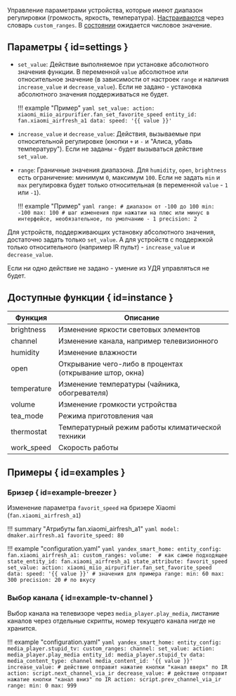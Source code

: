 Управление параметрами устройства, которые имеют диапазон регулировки (громкость, яркость, температура).
[Настраиваются](about.md) через словарь `custom_ranges`. В [состоянии](about.md#state) ожидается числовое значение.

## Параметры { id=settings }

* `set_value`: Действие выполняемое при установке абсолютного значения функции. В переменной `value` абсолютное или относительное значение (в зависимости от настроек `range` и наличия `increase_value` и `decrease_value`).
Если не задано - установка абсолютного значения поддерживаться не будет.

    !!! example "Пример"
        ```yaml
         set_value:
           action: xiaomi_miio_airpurifier.fan_set_favorite_speed
           entity_id: fan.xiaomi_airfresh_a1
           data:
             speed: '{{ value }}'
        ```

* `increase_value` и `decrease_value`: Действия, вызываемые при относительной регулировке (кнопки `+` и `-` и "Алиса, убавь температуру"). Если не заданы - будет вызываться действие `set_value`.
* `range`: Граничные значения диапазона. Для `humidity`, `open`, `brightness` есть ограничение: минимум `0`, максимум `100`.
  Если не задать `min` и `max` регулировка будет только относительная (в переменной `value` - `1` или `-1`).

    !!! example "Пример"
        ```yaml
        range:
          # диапазон от -100 до 100
          min: -100
          max: 100
          # шаг изменения при нажатии на плюс или минус в интерфейсе, необязательное, по умолчанию - 1
          precision: 2
        ```

Для устройств, поддерживающих установку абсолютного значения, достаточно задать только `set_value`.
А для устройств с поддержкой только относительного (например IR пульт) - `increase_value` и `decrease_value`.

Если ни одно действие не задано - умение из УДЯ управляться не будет.

## Доступные функции { id=instance }

| Функция     | Описание                                                 |
| ----------- | -------------------------------------------------------- |
| brightness  | Изменение яркости световых элементов                     |
| channel     | Изменение канала, например телевизионного                |
| humidity    | Изменение влажности                                      |
| open        | Открывание чего-либо в процентах (открывание штор, окна) |
| temperature | Изменение температуры (чайника, обогревателя)            |
| volume      | Изменение громкости устройства                           |
| tea_mode    | Режима приготовления чая                                 |
| thermostat  | Температурный режим работы климатической техники         |
| work_speed  | Скорость работы                                          |

## Примеры { id=examples }

### Бризер { id=example-breezer }

Изменение параметра `favorit_speed` на бризере Xiaomi (`fan.xiaomi_airfresh_a1`)

!!! summary "Атрибуты fan.xiaomi_airfresh_a1"
    ```yaml
    model: dmaker.airfresh.a1
    favorite_speed: 80
    ```

!!! example "configuration.yaml"
    ```yaml
    yandex_smart_home:
      entity_config:
        fan.xiaomi_airfresh_a1:
          custom_ranges:
            volume:  # как самое подходящее
              state_entity_id: fan.xiaomi_airfresh_a1
              state_attribute: favorit_speed
              set_value:
                action: xiaomi_miio_airpurifier.fan_set_favorite_speed
                data:
                  speed: '{{ value }}'
              # значения для примера
              range:
                min: 60
                max: 300
                precision: 20 # по вкусу
    ```

### Выбор канала { id=example-tv-channel }

Выбор канала на телевизоре через `media_player.play_media`, листание каналов через отдельные скрипты, номер текущего канала нигде не хранится.

!!! example "configuration.yaml"
    ```yaml
    yandex_smart_home:
      entity_config:
        media_player.stupid_tv:
          custom_ranges:
            channel:
              set_value:
                action: media_player.play_media
                entity_id: media_player.stupid_tv
                data:
                  media_content_type: channel
                  media_content_id: '{{ value }}'
              increase_value:
                # действие отправит нажатие кнопки "канал вверх" по IR
                action: script.next_channel_via_ir
              decrease_value:
                # действие отправит нажатие кнопки "канал вниз" по IR
                action: script.prev_channel_via_ir
              range:
                min: 0
                max: 999
    ```
